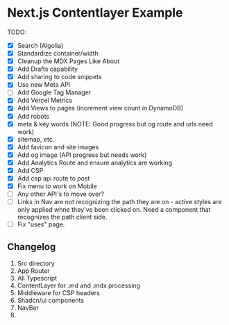 # Next.js Contentlayer Example

TODO:

- [x] Search (Algolia)
- [x] Standardize container/width
- [x] Cleanup the MDX Pages Like About
- [x] Add Drafts capability
- [x] Add sharing to code snippets
- [x] Use new Meta API
- [ ] Add Google Tag Manager
- [x] Add Vercel Metrics
- [x] Add Views to pages (increment view count in DynamoDB)
- [x] Add robots
- [x] meta & key words (NOTE: Good progress but og route and urls need work)
- [x] sitemap, etc.
- [x] Add favicon and site images
- [x] Add og image (API progress but needs work)
- [x] Add Analytics Route and ensure analytics are working
- [x] Add CSP
- [x] Add csp api route to post
- [x] Fix menu to work on Mobile
- [ ] Any other API's to move over?
- [ ] Links in Nav are not recognizing the path they are on - active styles are only applied whne they've been clicked on. Need a component that recognizes the path client side.
- [ ] Fix "uses" page.

## Changelog

1. Src directory
2. App Router
3. All Typescript
4. ContentLayer for .md and .mdx processing
5. Middleware for CSP headers
6. Shadcn/ui components
7. NavBar
8.

